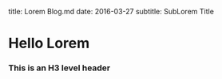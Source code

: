 title: Lorem Blog.md
date: 2016-03-27
subtitle: SubLorem Title

# Hello Lorem

### This is an H3 level header